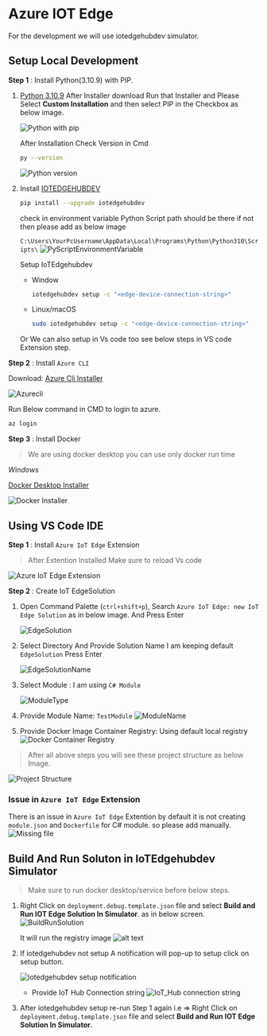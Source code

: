 # Azure IOT Edge 
For the development we will use iotedgehubdev simulator.

## Setup Local Development

**Step 1** : Install Python(3.10.9) with PIP.

1. [Python 3.10.9](https://www.python.org/downloads/release/python-3109/) After Installer download Run that Installer and Please Select **Custom Installation** and then select PIP in the Checkbox as below image.

    ![Python with pip](./imgs/PytPip.png)

    After Installation Check Version in Cmd
    ```bash
    py --version
    ```
    ![Python version](./imgs/pyversion.png)


2. Install [IOTEDGEHUBDEV](https://pypi.org/project/iotedgehubdev/0.10.0/)

    ```bash
    pip install --upgrade iotedgehubdev
    ```
    
    check in environment variable Python Script path should be there if not then please add as below image

    `C:\Users\YourPcUsername\AppData\Local\Programs\Python\Python310\Scripts\`
    ![PyScriptEnvironmentVariable](./imgs/PyEnv.png)

    Setup IoTEdgehubdev

    * Window

        ```bash
        iotedgehubdev setup -c "<edge-device-connection-string>"
        ```
    * Linux/macOS
        ```bash
        sudo iotedgehubdev setup -c "<edge-device-connection-string>"
        ```
    Or We can also setup in Vs code too see below steps in VS code Extension step.


**Step 2** : Install `Azure CLI`

Download: [Azure Cli Installer](https://learn.microsoft.com/en-us/cli/azure/install-azure-cli-windows?pivots=msi)

![Azurecli](./imgs/AzureCliInstaller.png)

Run Below command in CMD to login to azure.
```bash
az login
```

**Step 3** : Install Docker
> We are using docker desktop you can use only docker run time  

*Windows*

[Docker Desktop Installer](https://docs.docker.com/desktop/setup/install/windows-install/
)

![Docker Installer](./imgs/DockerInstaller.png)


## Using VS Code IDE

**Step 1** : Install `Azure IoT Edge` Extension

> After Extention Installed Make sure to reload Vs code 

![Azure IoT Edge Extension](./imgs/azure_iot_edge.png)

**Step 2** : Create IoT EdgeSolution

1. Open Command Palette (`ctrl+shift+p`), Search `Azure IoT Edge: new IoT Edge Solution` as in below image. And Press Enter

    ![EdgeSolution](./imgs/EdgeSolution.png)

2. Select Directory And Provide Solution Name I am keeping default `EdgeSolution` Press Enter

    ![EdgeSolutionName](./imgs/SolutionName.png)

3. Select Module : I am using `C# Module`

    ![ModuleType](./imgs/ModuleType.png)

4. Provide Module Name: `TestModule`
    ![ModuleName](./imgs/ModuleName.png)

5. Provide Docker Image Container Registry: Using default local registry
    ![Docker Container Registry](./imgs/containerRegistry.png)

> After all above steps you will see these project structure as below Image.

![Project Structure](./imgs/ProjectStructure.png)

### Issue in `Azure IoT Edge` Extension

There is an issue in `Azure IoT Edge` Extention by default it is not creating `module.json` and `Dockerfile` for C# module. so please add manually.
    ![Missing file](./imgs/missingFile.png)

## Build And Run Soluton in IoTEdgehubdev Simulator
> Make sure to run docker desktop/service before below steps.

1. Right Click on `deployment.debug.template.json` file and select **Build and Run IOT Edge Solution In Simulator**. as in below screen.
    ![BuildRunSolution](./imgs/BuildRunSolution.png)

    It will run the registry image
    ![alt text](./imgs/registryImage.png)

2. If iotedgehubdev not setup
    A notification will pop-up to setup click on setup button.

    ![iotedgehubdev setup notification](./imgs/setupNotification.png)

    * Provide IoT Hub Connection string 
        ![IoT_Hub connection string](./imgs/iothubConnectionString.png)

3. After iotedgehubdev setup re-run Step 1 again i.e => Right Click on `deployment.debug.template.json` file and select **Build and Run IOT Edge Solution In Simulator**.



